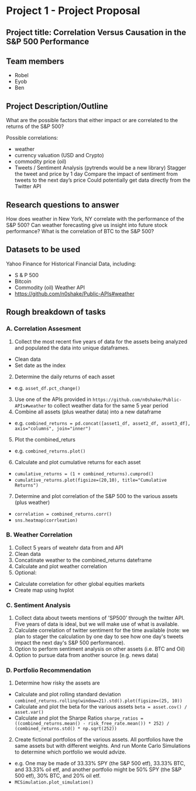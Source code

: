 # Project 1 - Project Proposal

## Project title: Correlation Versus Causation in the S&P 500 Performance

## Team members
- Robel
- Eyob
- Ben

## Project Description/Outline
What are the possible factors that either impact or are correlated to the returns of the S&P 500?

Possible correlations: 
- weather 
- currency valuation (USD and Crypto)
- commodity price (oil) 
- Tweets / Sentiment Analysis (pytrends would be a new library)
Stagger the tweet and price by 1 day
Compare the impact of sentiment from tweets to the next day’s price
Could potentially get data directly from the Twitter API


## Research questions to answer
How does weather in New York, NY correlate with the performance of the S&P 500? 
Can weather forecasting give us insight into future stock performance?
What is the correlation of BTC to the S&P 500?

## Datasets to be used
Yahoo Finance for Historical Financial Data, including:
- S & P 500
- Bitcoin
- Commodity (oil)
Weather API
- https://github.com/n0shake/Public-APIs#weather


## Rough breakdown of tasks

### A. Correlation Assesment
1. Collect the most recent five years of data for the assets being analyzed and populated the data into unique dataframes. 
- Clean data
- Set date as the index
2. Determine the daily returns of each asset
- e.g. `asset_df.pct_change()`
3. Use one of the APIs provided in `https://github.com/n0shake/Public-APIs#weather` to collect weather data for the same 5 year period
4. Combine all assets (plus weather data) into a new dataframe
- e.g. `combined_returns = pd.concat([asset1_df, asset2_df, asset3_df], axis="columns", join="inner")`
5. Plot the combined_returs
- e.g. `combined_returns.plot()`
6. Calculate and plot cumulative returns for each asset
- `cumulative_returns = (1 + combined_returns).cumprod()`
- `cumulative_returns.plot(figsize=(20,10), title="Cumulative Returns")`
7. Determine and plot correlation of the S&P 500 to the various assets (plus weather)
- `correlation = combined_returns.corr()`
- `sns.heatmap(corrleation)`

### B. Weather Correlation
1. Collect 5 years of weatehr data from and API
2. Clean data
3. Concatinate weather to the combined_returns dateframe
4. Calculate and plot weather correlation
5. Optional: 
- Calculate correlation for other global equities markets
- Create map using hvplot

### C. Sentiment Analysis
1. Collect data about tweets mentions of 'SP500' through the twitter API. Five years of data is ideal, but we will make use of what is available.
2. Calculate correlation of twitter sentiment for the time available (note: we plan to stager the calculation by one day to see how one day's tweets impact the next day's S&P 500 performance).
3. Option to perform sentiment analysis on other assets (i.e. BTC and Oil)
4. Option to pursue data from another source (e.g. news data)

### D. Portfolio Recommendation
1. Determine how risky the assets are
- Calculate and plot rolling standard deviation `combined_returns.rolling(window=21).std().plot(figsize=(25, 10))`
- Calculate and plot the beta for the various assets `beta = asset.cov() / asset.var()`
- Calculate and plot the Sharpe Ratios `sharpe_ratios = ((combined_returns.mean() - risk_free_rate.mean()) * 252) / (combined_returns.std() * np.sqrt(252))`
2. Create fictional portfolios of the various assets. All portfolios have the same assets but with different weights. And run Monte Carlo Simulations to determine which portfolio we would advize. 
- e.g. One may be made of 33.33% SPY (the S&P 500 etf), 33.33% BTC, and 33.33% oil etf, and another portfolio might be 50% SPY (the S&P 500 etf), 30% BTC, and 20% oil etf.
- `MCSimulation.plot_simulation()`
